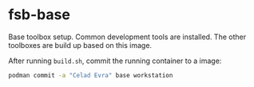 # fsb-base

Base toolbox setup. Common development tools are installed. The other toolboxes are build up based on this image.

After running `build.sh`, commit the running container to a image:

```sh
podman commit -a "Celad Evra" base workstation
```